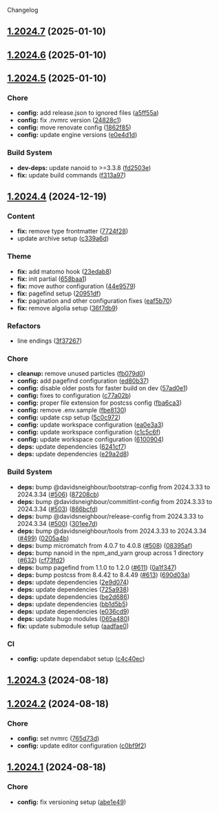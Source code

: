 Changelog
## [1.2024.7](https://github.com/davidsneighbour/samui-samui.de/compare/v1.2024.6...v1.2024.7) (2025-01-10)

## [1.2024.6](https://github.com/davidsneighbour/samui-samui.de/compare/v1.2024.5...v1.2024.6) (2025-01-10)

## [1.2024.5](https://github.com/davidsneighbour/samui-samui.de/compare/v1.2024.4...v1.2024.5) (2025-01-10)


### Chore

* **config:** add release.json to ignored files ([a5ff55a](https://github.com/davidsneighbour/samui-samui.de/commit/a5ff55a475ecf93400bc2ef2ffff78bce9daa89a))
* **config:** fix .nvmrc version ([24828c1](https://github.com/davidsneighbour/samui-samui.de/commit/24828c1f679dd3121f9c03b2a956e30e23cfeddb))
* **config:** move renovate config ([1862f85](https://github.com/davidsneighbour/samui-samui.de/commit/1862f85162026ce0effa8b30dd8ca779de5d72f4))
* **config:** update engine versions ([e0e4d1d](https://github.com/davidsneighbour/samui-samui.de/commit/e0e4d1de485992bf1adf35af73028e241a604f6e))


### Build System

* **dev-deps:** update nanoid to >=3.3.8 ([fd2503e](https://github.com/davidsneighbour/samui-samui.de/commit/fd2503e0797c494662829989443d4f103231c106))
* **fix:** update build commands ([f313a97](https://github.com/davidsneighbour/samui-samui.de/commit/f313a97d36e28e12a7bfc009052d5e979d321eb0))

## [1.2024.4](https://github.com/davidsneighbour/samui-samui.de/compare/v1.2024.3...v1.2024.4) (2024-12-19)


### Content

* **fix:** remove type frontmatter ([7724f28](https://github.com/davidsneighbour/samui-samui.de/commit/7724f284b534944722e9ede076e2dca126bfd13f))
* update archive setup ([c339a6d](https://github.com/davidsneighbour/samui-samui.de/commit/c339a6dda72c655ef60b3421287e594dcc2a6b87))


### Theme

* **fix:** add matomo hook ([23edab8](https://github.com/davidsneighbour/samui-samui.de/commit/23edab810bc93466affb4fd2e6cb118d42aa975e))
* **fix:** init partial ([658baa1](https://github.com/davidsneighbour/samui-samui.de/commit/658baa130fc0a21d9466d55a01a93009237ea010))
* **fix:** move author configuration ([44e9579](https://github.com/davidsneighbour/samui-samui.de/commit/44e9579700461a0399dab6ad4ce2ef9b608eb337))
* **fix:** pagefind setup ([20951df](https://github.com/davidsneighbour/samui-samui.de/commit/20951df3eb2a136504d09c9f70a4eb018d98b031))
* **fix:** pagination and other configuration fixes ([eaf5b70](https://github.com/davidsneighbour/samui-samui.de/commit/eaf5b7025b7643f59f92378736ea69f9161b9d41))
* **fix:** remove algolia setup ([36f7db9](https://github.com/davidsneighbour/samui-samui.de/commit/36f7db997242c32ee8da568d3b7fcfda71594a4b))


### Refactors

* line endings ([3f37267](https://github.com/davidsneighbour/samui-samui.de/commit/3f372673c8ecc3514c3e20fec7be64e7a8da7910))


### Chore

* **cleanup:** remove unused particles ([fb079d0](https://github.com/davidsneighbour/samui-samui.de/commit/fb079d08df20468ae48a0940a60a2538b4f5c307))
* **config:** add pagefind configuration ([ed80b37](https://github.com/davidsneighbour/samui-samui.de/commit/ed80b37b141107637e83a508872adacd9c9a5f2d))
* **config:** disable older posts for faster build on dev ([57ad0e1](https://github.com/davidsneighbour/samui-samui.de/commit/57ad0e1772ac3e48934fd064cf3bdd6dcd5b9a05))
* **config:** fixes to configuration ([c77a02b](https://github.com/davidsneighbour/samui-samui.de/commit/c77a02b7158e30e37e7da1ee73c25762e285f9ab))
* **config:** proper file extension for postcss config ([fba6ca3](https://github.com/davidsneighbour/samui-samui.de/commit/fba6ca3ad14aee0476b749e68cfe9c286a37949a))
* **config:** remove .env.sample ([fbe8130](https://github.com/davidsneighbour/samui-samui.de/commit/fbe813032a8d780a4c9cb5506b577fe41059bccb))
* **config:** update csp setup ([5c0c972](https://github.com/davidsneighbour/samui-samui.de/commit/5c0c972eac6e22cc05148cc90b654defda26a48e))
* **config:** update workspace configuration ([ea0e3a3](https://github.com/davidsneighbour/samui-samui.de/commit/ea0e3a3e3bdf317a284096cc3678e0733d27891d))
* **config:** update workspace configuration ([c1c5c6f](https://github.com/davidsneighbour/samui-samui.de/commit/c1c5c6fe187ab522b15a3acc2f9a8b0071feedce))
* **config:** update workspace configuration ([6100904](https://github.com/davidsneighbour/samui-samui.de/commit/610090435af695a12db32dda496c2a2823cad7ce))
* **deps:** update dependencies ([6241cf7](https://github.com/davidsneighbour/samui-samui.de/commit/6241cf77098c96c36bbaa023747a4e8e51be0cb5))
* **deps:** update dependencies ([e29a2d8](https://github.com/davidsneighbour/samui-samui.de/commit/e29a2d8a8b22862cd817c0fc931110a9e8101ee7))


### Build System

* **deps:** bump @davidsneighbour/bootstrap-config from 2024.3.33 to 2024.3.34 ([#506](https://github.com/davidsneighbour/samui-samui.de/issues/506)) ([87208cb](https://github.com/davidsneighbour/samui-samui.de/commit/87208cb44e7b3edc128f30472ec907cd4adac2c1))
* **deps:** bump @davidsneighbour/commitlint-config from 2024.3.33 to 2024.3.34 ([#503](https://github.com/davidsneighbour/samui-samui.de/issues/503)) ([866bcfd](https://github.com/davidsneighbour/samui-samui.de/commit/866bcfd2e1c567b57b94ffbae28efa7d3a1719a7))
* **deps:** bump @davidsneighbour/release-config from 2024.3.33 to 2024.3.34 ([#500](https://github.com/davidsneighbour/samui-samui.de/issues/500)) ([301ee7d](https://github.com/davidsneighbour/samui-samui.de/commit/301ee7d42d9e269d7912eaaed4d8817470a04741))
* **deps:** bump @davidsneighbour/tools from 2024.3.33 to 2024.3.34 ([#499](https://github.com/davidsneighbour/samui-samui.de/issues/499)) ([0205a4b](https://github.com/davidsneighbour/samui-samui.de/commit/0205a4be9f9916f5c26571b6f4132f76e76803cb))
* **deps:** bump micromatch from 4.0.7 to 4.0.8 ([#508](https://github.com/davidsneighbour/samui-samui.de/issues/508)) ([08395af](https://github.com/davidsneighbour/samui-samui.de/commit/08395af61f05142aacec165991f8fc2b0acb6e91))
* **deps:** bump nanoid in the npm_and_yarn group across 1 directory ([#632](https://github.com/davidsneighbour/samui-samui.de/issues/632)) ([cf73fd2](https://github.com/davidsneighbour/samui-samui.de/commit/cf73fd2da49cec1b05af301fa0768b253e134498))
* **deps:** bump pagefind from 1.1.0 to 1.2.0 ([#611](https://github.com/davidsneighbour/samui-samui.de/issues/611)) ([0a1f347](https://github.com/davidsneighbour/samui-samui.de/commit/0a1f347594c999ca655b9e07bb614f4e4a1af412))
* **deps:** bump postcss from 8.4.42 to 8.4.49 ([#613](https://github.com/davidsneighbour/samui-samui.de/issues/613)) ([690d03a](https://github.com/davidsneighbour/samui-samui.de/commit/690d03a4b73d7e4528b914411f7345f28c423300))
* **deps:** update dependencies ([2e9d074](https://github.com/davidsneighbour/samui-samui.de/commit/2e9d074a4e81ca8e9074c56e6254429fcbea6b83))
* **deps:** update dependencies ([725a938](https://github.com/davidsneighbour/samui-samui.de/commit/725a93868b33a5eacc713e3e775480492809e337))
* **deps:** update dependencies ([be2d686](https://github.com/davidsneighbour/samui-samui.de/commit/be2d686a1feed79127a43ca549f32f35a0edd107))
* **deps:** update dependencies ([bb1d5b5](https://github.com/davidsneighbour/samui-samui.de/commit/bb1d5b51cab4583d3a2427c51e32633d5838702b))
* **deps:** update dependencies ([e036cd9](https://github.com/davidsneighbour/samui-samui.de/commit/e036cd9f1af1cd351f9315413139d84142b97f1a))
* **deps:** update hugo modules ([065a480](https://github.com/davidsneighbour/samui-samui.de/commit/065a4803d58dbcdefc05a710cf94f794d86ec632))
* **fix:** update submodule setup ([aadfae0](https://github.com/davidsneighbour/samui-samui.de/commit/aadfae0abbf3fd4a939c154b5b83fa7c622a4923))


### CI

* **config:** update dependabot setup ([c4c40ec](https://github.com/davidsneighbour/samui-samui.de/commit/c4c40eca63e14ee85d864f4252b85525c511297f))

## [1.2024.3](https://github.com/davidsneighbour/samui-samui.de/compare/v1.2024.2...v1.2024.3) (2024-08-18)

## [1.2024.2](https://github.com/davidsneighbour/samui-samui.de/compare/v1.2024.1...v1.2024.2) (2024-08-18)


### Chore

* **config:** set nvmrc ([765d73d](https://github.com/davidsneighbour/samui-samui.de/commit/765d73d3dbf460e738174c338e0a9cdafaae0cfc))
* **config:** update editor configuration ([c0bf9f2](https://github.com/davidsneighbour/samui-samui.de/commit/c0bf9f2d3f0de57cf0cf7017b93e7521d430fe38))

## [1.2024.1](https://github.com/davidsneighbour/samui-samui.de/compare/v1.2024.0...v1.2024.1) (2024-08-18)


### Chore

* **config:** fix versioning setup ([abe1e49](https://github.com/davidsneighbour/samui-samui.de/commit/abe1e4935c2bfb569612d7b986d2f918365740be))
